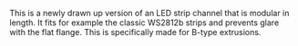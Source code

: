 This is a newly drawn up version of an LED strip channel that is modular in length.
It fits for example the classic WS2812b strips and prevents glare with the flat flange.
This is specifically made for B-type extrusions.